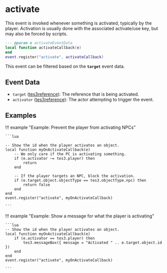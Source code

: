 # activate

This event is invoked whenever something is activated, typically by the player. Activation is usually done with the associated activate/use key, but may also be forced by scripts.

```lua
--- @param e activateEventData
local function activateCallback(e)
end
event.register("activate", activateCallback)
```

This event can be filtered based on the **`target`** event data.

## Event Data

* `target` ([tes3reference](../../types/tes3reference)): The reference that is being activated.
* `activator` ([tes3reference](../../types/tes3reference)): The actor attempting to trigger the event.

## Examples

!!! example "Example: Prevent the player from activating NPCs"

	```lua
	
	-- Show the id when the player activates an object.
	local function myOnActivateCallback(e)
		-- We only care if the PC is activating something.
		if (e.activator ~= tes3.player) then
			return
		end
	
		-- If the player targets an NPC, block the activation.
		if (e.target.object.objectType == tes3.objectType.npc) then
			return false
		end
	end
	event.register("activate", myOnActivateCallback)

	```

!!! example "Example: Show a message for what the player is activating"

	```lua
	-- Show the id when the player activates an object.
	local function myOnActivateCallback(e)
		if (e.activator == tes3.player) then
			tes3.messageBox({ message = "Activated " .. e.target.object.id })
		end
	end
	event.register("activate", myOnActivateCallback)

	```

